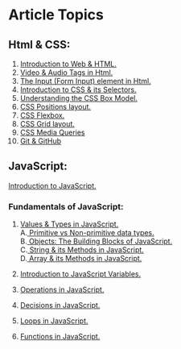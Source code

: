 # Article Topics
## Html & CSS:
1. [Introduction to Web & HTML.](https://ansariyasirarfat.hashnode.dev/introduction-to-web-html)
2. [Video & Audio Tags in Html.](https://ansariyasirarfat.hashnode.dev/video-audio-tags-in-html)
3. [The Input (Form Input) element in Html.](https://ansariyasirarfat.hashnode.dev/the-input-form-input-element-in-html)
4. [Introduction to CSS & its Selectors.](https://ansariyasirarfat.hashnode.dev/introduction-to-css-cascading-style-sheets)
5. [Understanding the CSS Box Model.](https://ansariyasirarfat.hashnode.dev/understanding-the-css-box-model)
6. [CSS Positions layout.](https://ansariyasirarfat.hashnode.dev/introduction-to-css-positions)
7. [CSS Flexbox.](https://ansariyasirarfat.hashnode.dev/introduction-to-css-flexbox)
8. [CSS Grid layout.](https://ansariyasirarfat.hashnode.dev/introduction-to-css-grid-layout)
9. [CSS Media Queries](https://ansariyasirarfat.hashnode.dev/introduction-to-css-media-query-basics)
10. [Git & GitHub](https://ansariyasirarfat.hashnode.dev/introduction-to-git-github)


## JavaScript:
 [Introduction to JavaScript.](https://ansariyasirarfat.hashnode.dev/introduction-to-javascript)
### Fundamentals of JavaScript:
1. [Values & Types in JavaScript.](https://ansariyasirarfat.hashnode.dev/values-its-types-in-javascript) <br/>
A.[ Primitive vs Non-primitive data types.](https://ansariyasirarfat.hashnode.dev/primitive-vs-non-primitive-data-types)<br/>
B.[ Objects: The Building Blocks of JavaScript.](https://ansariyasirarfat.hashnode.dev/objects-the-building-blocks-of-javascript)<br/>
C.[ String & its Methods in JavaScript.](https://ansariyasirarfat.hashnode.dev/introduction-to-javascript-strings-methods)<br/>
D.[ Array & its Methods in JavaScript.](https://ansariyasirarfat.hashnode.dev/arrays-its-methods-in-javascript)<br/>
2. [Introduction to JavaScript Variables.](https://ansariyasirarfat.hashnode.dev/getting-a-grip-on-javascript-variables)
3. [Operations in JavaScript.](https://ansariyasirarfat.hashnode.dev/unlocking-the-power-of-operations-in-javascript)
4. [Decisions in JavaScript.](https://ansariyasirarfat.hashnode.dev/power-versatility-of-decisions-in-javascript)

5. [Loops in JavaScript.](https://ansariyasirarfat.hashnode.dev/looping-through-code-in-javascript)

6. [Functions in JavaScript.](https://ansariyasirarfat.hashnode.dev/why-use-functions-in-javascript)

<!-- [How Prototype & its Chain works in JavaScript?](https://ansariyasirarfat.hashnode.dev/how-prototype-its-chain-works-in-javascript) -->


